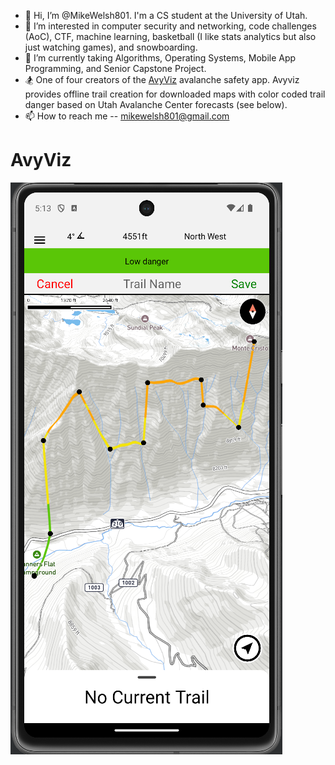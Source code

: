 - 👋 Hi, I’m @MikeWelsh801. I'm a CS student at the University of Utah.
- 👀 I’m interested in computer security and networking, code challenges (AoC), CTF, machine learning, basketball (I like stats analytics but also just watching games), and snowboarding.
- 🌱 I’m currently taking Algorithms, Operating Systems, Mobile App Programming, and Senior Capstone Project.
- 🏂 One of four creators of the [AvyViz](https://github.com/MikeWelsh801/avyviz) avalanche safety app. Avyviz provides offline trail creation for downloaded maps with color coded trail danger based on Utah Avalanche Center forecasts (see below).
- 📫 How to reach me -- mikewelsh801@gmail.com

# AvyViz

![Trail Color](Trail_Color.png?raw=true "Activity One")


<!---
MikeWelsh801/MikeWelsh801 is a ✨ special ✨ repository because its `README.md` (this file) appears on your GitHub profile.
You can click the Preview link to take a look at your changes.
--->
